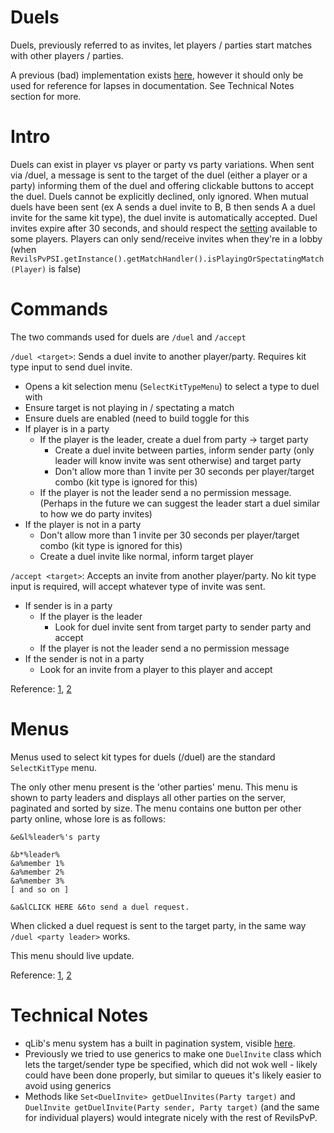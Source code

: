 # Duels

Duels, previously referred to as invites, let players / parties start matches with other players / parties.

A previous (bad) implementation exists [here](https://github.com/FrozenOrb/RevilsPvP/tree/master/potpvp-lobby/src/main/java/net/frozenorb/potpvp/lobby/invite), however it should only be used for reference for lapses in documentation. See Technical Notes section for more.

# Intro

Duels can exist in player vs player or party vs party variations. When sent via
/duel, a message is sent to the target of the duel (either a player or a party) informing them of the duel and offering clickable buttons to
accept the duel. Duels cannot be explicitly declined, only ignored. When mutual duels have been sent (ex A sends a duel invite to B, B then
sends A a duel invite for the same kit type), the duel invite is automatically accepted. Duel invites expire after 30 seconds, and should respect the [setting](https://github.com/FrozenOrb/RevilsPvP-SI/blob/master/src/main/java/net/frozenorb/potpvp/setting/Setting.java#L64) available to some players. Players can only send/receive invites when they're in a lobby (when `RevilsPvPSI.getInstance().getMatchHandler().isPlayingOrSpectatingMatch(Player)` is false)

# Commands

The two commands used for duels are `/duel` and `/accept`

`/duel <target>`:
Sends a duel invite to another player/party. Requires kit type input to send duel invite.

* Opens a kit selection menu (`SelectKitTypeMenu`) to select a type to duel with
* Ensure target is not playing in / spectating a match
* Ensure duels are enabled (need to build toggle for this
* If player is in a party
  * If the player is the leader, create a duel from party -> target party
     * Create a duel invite between parties, inform sender party (only leader will know invite was sent otherwise) and target party
     * Don't allow more than 1 invite per 30 seconds per player/target combo (kit type is ignored for this)
  * If the player is not the leader send a no permission message. (Perhaps in the future we can suggest the leader start a duel similar to how we do party invites)
* If the player is not in a party
  * Don't allow more than 1 invite per 30 seconds per player/target combo (kit type is ignored for this)
  * Create a duel invite like normal, inform target player
  
`/accept <target>`:
Accepts an invite from another player/party. No kit type input is required, will accept whatever type of invite was sent.

* If sender is in a party
  * If the player is the leader
    * Look for duel invite sent from target party to sender party and accept
  * If the player is not the leader send a no permission message
* If the sender is not in a party
  * Look for an invite from a player to this player and accept

Reference: [1](https://github.com/FrozenOrb/RevilsPvP/blob/master/potpvp-lobby/src/main/java/net/frozenorb/potpvp/lobby/invite/InviteHandler.java#L304),
[2](https://github.com/FrozenOrb/RevilsPvP/blob/master/potpvp-lobby/src/main/java/net/frozenorb/potpvp/lobby/invite/InviteHandler.java#L170)

# Menus

Menus used to select kit types for duels (/duel) are the standard `SelectKitType` menu.

The only other menu present is the 'other parties' menu. This menu is shown to party leaders and displays all other parties on the server,
paginated and sorted by size. The menu contains one button per other party online, whose lore is as follows:
```
&e&l%leader%'s party

&b*%leader%
&a%member 1%
&a%member 2%
&a%member 3%
[ and so on ]

&a&lCLICK HERE &6to send a duel request.
```
When clicked a duel request is sent to the target party, in the same way `/duel <party leader>` works.

This menu should live update.

Reference: [1](https://github.com/FrozenOrb/RevilsPvP/blob/master/potpvp-lobby/src/main/java/net/frozenorb/potpvp/lobby/invite/button/otherparties/ChallengePartyButton.java),
[2](https://github.com/FrozenOrb/RevilsPvP/blob/master/potpvp-lobby/src/main/java/net/frozenorb/potpvp/lobby/invite/menu/OtherPartiesMenu.java)

# Technical Notes

* qLib's menu system has a built in pagination system, visible [here](https://github.com/FrozenOrb/qLib/tree/master/src/main/java/net/frozenorb/qlib/menu/pagination).
* Previously we tried to use generics to make one `DuelInvite` class which lets the target/sender type be specified,
which did not wok well - likely could have been done properly, but similar to queues it's likely easier to avoid using generics
* Methods like `Set<DuelInvite> getDuelInvites(Party target)` and `DuelInvite getDuelInvite(Party sender, Party target)` (and the same for individual players) would integrate nicely with the rest of RevilsPvP.
